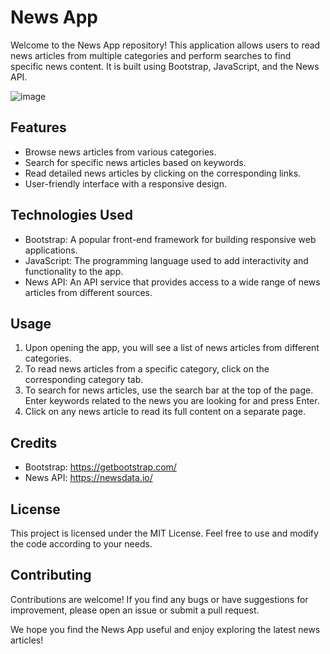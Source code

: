 # News App

Welcome to the News App repository! This application allows users to read news articles from multiple categories and perform searches to find specific news content.
It is built using Bootstrap, JavaScript, and the News API.

![image](https://github.com/ankitjha2023/news-app/assets/127032700/7ff9eb1b-e894-45cc-bf82-bdc7ec4af91f)



## Features

- Browse news articles from various categories.
- Search for specific news articles based on keywords.
- Read detailed news articles by clicking on the corresponding links.
- User-friendly interface with a responsive design.

## Technologies Used

- Bootstrap: A popular front-end framework for building responsive web applications.
- JavaScript: The programming language used to add interactivity and functionality to the app.
- News API: An API service that provides access to a wide range of news articles from different sources.

## Usage
1. Upon opening the app, you will see a list of news articles from different categories.
2. To read news articles from a specific category, click on the corresponding category tab.
3. To search for news articles, use the search bar at the top of the page. Enter keywords related to the news you are looking for and press Enter.
4. Click on any news article to read its full content on a separate page.
  
## Credits
- Bootstrap: https://getbootstrap.com/
- News API: https://newsdata.io/

## License
This project is licensed under the MIT License. Feel free to use and modify the code according to your needs.

## Contributing
Contributions are welcome! If you find any bugs or have suggestions for improvement, please open an issue or submit a pull request.

We hope you find the News App useful and enjoy exploring the latest news articles!

